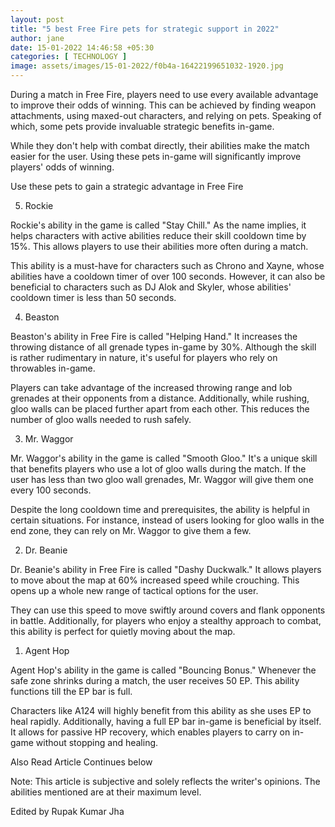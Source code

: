```yaml
---
layout: post
title: "5 best Free Fire pets for strategic support in 2022"
author: jane 
date: 15-01-2022 14:46:58 +05:30 
categories: [ TECHNOLOGY ] 
image: assets/images/15-01-2022/f0b4a-16422199651032-1920.jpg
---
```

During a match in Free Fire, players need to use every available advantage to improve their odds of winning. This can be achieved by finding weapon attachments, using maxed-out characters, and relying on pets. Speaking of which, some pets provide invaluable strategic benefits in-game.

While they don't help with combat directly, their abilities make the match easier for the user. Using these pets in-game will significantly improve players' odds of winning.

Use these pets to gain a strategic advantage in Free Fire

5) Rockie

Rockie's ability in the game is called "Stay Chill." As the name implies, it helps characters with active abilities reduce their skill cooldown time by 15%. This allows players to use their abilities more often during a match.

This ability is a must-have for characters such as Chrono and Xayne, whose abilities have a cooldown timer of over 100 seconds. However, it can also be beneficial to characters such as DJ Alok and Skyler, whose abilities' cooldown timer is less than 50 seconds.

4) Beaston

Beaston's ability in Free Fire is called "Helping Hand." It increases the throwing distance of all grenade types in-game by 30%. Although the skill is rather rudimentary in nature, it's useful for players who rely on throwables in-game.

Players can take advantage of the increased throwing range and lob grenades at their opponents from a distance. Additionally, while rushing, gloo walls can be placed further apart from each other. This reduces the number of gloo walls needed to rush safely.

3) Mr. Waggor

Mr. Waggor's ability in the game is called "Smooth Gloo." It's a unique skill that benefits players who use a lot of gloo walls during the match. If the user has less than two gloo wall grenades, Mr. Waggor will give them one every 100 seconds.

Despite the long cooldown time and prerequisites, the ability is helpful in certain situations. For instance, instead of users looking for gloo walls in the end zone, they can rely on Mr. Waggor to give them a few.

2) Dr. Beanie

Dr. Beanie's ability in Free Fire is called "Dashy Duckwalk." It allows players to move about the map at 60% increased speed while crouching. This opens up a whole new range of tactical options for the user.

They can use this speed to move swiftly around covers and flank opponents in battle. Additionally, for players who enjoy a stealthy approach to combat, this ability is perfect for quietly moving about the map.

1) Agent Hop

Agent Hop's ability in the game is called "Bouncing Bonus." Whenever the safe zone shrinks during a match, the user receives 50 EP. This ability functions till the EP bar is full.

Characters like A124 will highly benefit from this ability as she uses EP to heal rapidly. Additionally, having a full EP bar in-game is beneficial by itself. It allows for passive HP recovery, which enables players to carry on in-game without stopping and healing.

Also Read Article Continues below

Note: This article is subjective and solely reflects the writer's opinions. The abilities mentioned are at their maximum level.

Edited by Rupak Kumar Jha